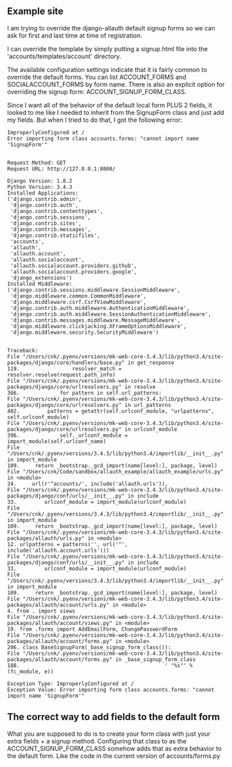 ## Example site

I am trying to override the django-allauth default signup forms so we
can ask for first and last time at time of registration.

I can override the template by simply putting a signup.html file into
the 'accounts/templates/account' directory.

The available configuration settings indicate that it is fairly common
to override the default forms. You can list ACCOUNT_FORMS and
SOCIALACCOUNT_FORMS by form name. There is also an explicit option for
overriding the signup form: ACCOUNT_SIGNUP_FORM_CLASS.

Since I want all of the behavior of the default local form PLUS 2
fields, it looked to me like I needed to inherit from the SignupForm
class and just add my fields. But when I tried to do that, I got the
following error:

```
ImproperlyConfigured at /
Error importing form class accounts.forms: "cannot import name 'SignupForm'"


Request Method: GET
Request URL: http://127.0.0.1:8000/

Django Version: 1.8.2
Python Version: 3.4.3
Installed Applications:
('django.contrib.admin',
 'django.contrib.auth',
 'django.contrib.contenttypes',
 'django.contrib.sessions',
 'django.contrib.sites',
 'django.contrib.messages',
 'django.contrib.staticfiles',
 'accounts',
 'allauth',
 'allauth.account',
 'allauth.socialaccount',
 'allauth.socialaccount.providers.github',
 'allauth.socialaccount.providers.google',
 'django_extensions')
Installed Middleware:
('django.contrib.sessions.middleware.SessionMiddleware',
 'django.middleware.common.CommonMiddleware',
 'django.middleware.csrf.CsrfViewMiddleware',
 'django.contrib.auth.middleware.AuthenticationMiddleware',
 'django.contrib.auth.middleware.SessionAuthenticationMiddleware',
 'django.contrib.messages.middleware.MessageMiddleware',
 'django.middleware.clickjacking.XFrameOptionsMiddleware',
 'django.middleware.security.SecurityMiddleware')


Traceback:
File "/Users/cnk/.pyenv/versions/mk-web-core-3.4.3/lib/python3.4/site-packages/django/core/handlers/base.py" in get_response
119.                 resolver_match = resolver.resolve(request.path_info)
File "/Users/cnk/.pyenv/versions/mk-web-core-3.4.3/lib/python3.4/site-packages/django/core/urlresolvers.py" in resolve
366.             for pattern in self.url_patterns:
File "/Users/cnk/.pyenv/versions/mk-web-core-3.4.3/lib/python3.4/site-packages/django/core/urlresolvers.py" in url_patterns
402.         patterns = getattr(self.urlconf_module, "urlpatterns", self.urlconf_module)
File "/Users/cnk/.pyenv/versions/mk-web-core-3.4.3/lib/python3.4/site-packages/django/core/urlresolvers.py" in urlconf_module
396.             self._urlconf_module = import_module(self.urlconf_name)
File "/Users/cnk/.pyenv/versions/3.4.3/lib/python3.4/importlib/__init__.py" in import_module
109.     return _bootstrap._gcd_import(name[level:], package, level)
File "/Users/cnk/Code/sandbox/allauth_example/allauth_example/urls.py" in <module>
24.     url(r'^accounts/', include('allauth.urls')),
File "/Users/cnk/.pyenv/versions/mk-web-core-3.4.3/lib/python3.4/site-packages/django/conf/urls/__init__.py" in include
33.         urlconf_module = import_module(urlconf_module)
File "/Users/cnk/.pyenv/versions/3.4.3/lib/python3.4/importlib/__init__.py" in import_module
109.     return _bootstrap._gcd_import(name[level:], package, level)
File "/Users/cnk/.pyenv/versions/mk-web-core-3.4.3/lib/python3.4/site-packages/allauth/urls.py" in <module>
12. urlpatterns = patterns('', url('^', include('allauth.account.urls')))
File "/Users/cnk/.pyenv/versions/mk-web-core-3.4.3/lib/python3.4/site-packages/django/conf/urls/__init__.py" in include
33.         urlconf_module = import_module(urlconf_module)
File "/Users/cnk/.pyenv/versions/3.4.3/lib/python3.4/importlib/__init__.py" in import_module
109.     return _bootstrap._gcd_import(name[level:], package, level)
File "/Users/cnk/.pyenv/versions/mk-web-core-3.4.3/lib/python3.4/site-packages/allauth/account/urls.py" in <module>
4. from . import views
File "/Users/cnk/.pyenv/versions/mk-web-core-3.4.3/lib/python3.4/site-packages/allauth/account/views.py" in <module>
19. from .forms import AddEmailForm, ChangePasswordForm
File "/Users/cnk/.pyenv/versions/mk-web-core-3.4.3/lib/python3.4/site-packages/allauth/account/forms.py" in <module>
206. class BaseSignupForm(_base_signup_form_class()):
File "/Users/cnk/.pyenv/versions/mk-web-core-3.4.3/lib/python3.4/site-packages/allauth/account/forms.py" in _base_signup_form_class
188.                                               ' "%s"' % (fc_module, e))

Exception Type: ImproperlyConfigured at /
Exception Value: Error importing form class accounts.forms: "cannot import name 'SignupForm'"
```

## The correct way to add fields to the default form

What you are supposed to do is to create your form class with just
your extra fields + a signup method. Configuring that class to as the
ACCOUNT_SIGNUP_FORM_CLASS somehow adds that as extra behavior to the
default form. Like the code in the current version of accounts/forms.py


